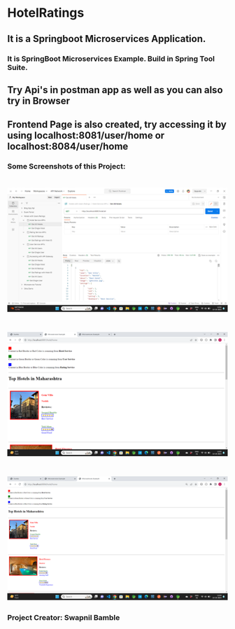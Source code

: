 # HotelRatings
## It is a Springboot Microservices Application. 
### It is SpringBoot Microservices Example. Build in Spring Tool Suite.



 ## Try Api's in postman app as well as you can also try in Browser
 ## Frontend Page is also created, try accessing it by using localhost:8081/user/home or localhost:8084/user/home



### Some Screenshots of this Project:
![Postman example](a1.png)
==================================================================================================================================================================
![Eg1](a2.png)
==================================================================================================================================================================
![Eg2](a3.png)
==================================================================================================================================================================



### Project Creator: Swapnil Bamble


